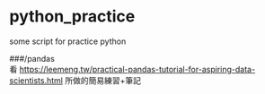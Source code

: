 # python_practice
some script for practice python

###/pandas
</br>
看 https://leemeng.tw/practical-pandas-tutorial-for-aspiring-data-scientists.html 
所做的簡易練習+筆記

